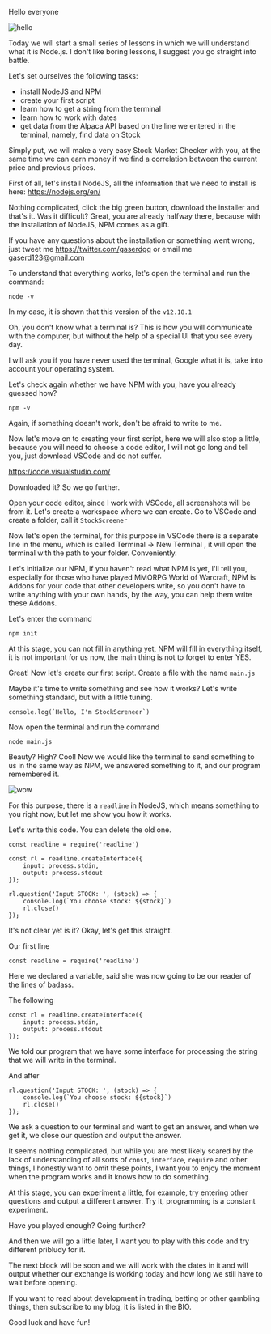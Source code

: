 Hello everyone

![hello](https://media.giphy.com/media/xT9IgG50Fb7Mi0prBC/giphy.gif)

Today we will start a small series of lessons in which we will understand what it is Node.js.
I don't like boring lessons, I suggest you go straight into battle.

Let's set ourselves the following tasks:
- install NodeJS and NPM
- create your first script
- learn how to get a string from the terminal
- learn how to work with dates
- get data from the Alpaca API based on the line we entered in the terminal, namely, find data on Stock

Simply put, we will make a very easy Stock Market Checker with you, at the same time we can earn money if we find a correlation between the current price and previous prices.


First of all, let's install NodeJS, all the information that we need to install is here:
https://nodejs.org/en/

Nothing complicated, click the big green button, download the installer and that's it.
Was it difficult? Great, you are already halfway there, because with the installation of NodeJS, NPM comes as a gift.

If you have any questions about the installation or something went wrong, just tweet me https://twitter.com/gaserdgg or email me gaserd123@gmail.com

To understand that everything works, let's open the terminal and run the command:

```
node -v
```

In my case, it is shown that this version of the `v12.18.1`

Oh, you don't know what a terminal is? This is how you will communicate with the computer, but without the help of a special UI that you see every day.

I will ask you if you have never used the terminal, Google what it is, take into account your operating system.

Let's check again whether we have NPM with you, have you already guessed how?
```
npm -v
```

Again, if something doesn't work, don't be afraid to write to me.

Now let's move on to creating your first script, here we will also stop a little, because you will need to choose a code editor, I will not go long and tell you, just download VSCode and do not suffer.

https://code.visualstudio.com/

Downloaded it? So we go further.

Open your code editor, since I work with VSCode, all screenshots will be from it.
Let's create a workspace where we can create. Go to VSCode and create a folder, call it `StockScreener`

Now let's open the terminal, for this purpose in VSCode there is a separate line in the menu, which is called Terminal -> New Terminal , it will open the terminal with the path to your folder. Conveniently.

Let's initialize our NPM, if you haven't read what NPM is yet, I'll tell you, especially for those who have played MMORPG World of Warcraft, NPM is Addons for your code that other developers write, so you don't have to write anything with your own hands, by the way, you can help them write these Addons.

Let's enter the command
```
npm init
```

At this stage, you can not fill in anything yet, NPM will fill in everything itself, it is not important for us now, the main thing is not to forget to enter YES.

Great! Now let's create our first script. Create a file with the name `main.js`

Maybe it's time to write something and see how it works?
Let's write something standard, but with a little tuning.

```
console.log(`Hello, I'm StockScreneer`)
```

Now open the terminal and run the command
```
node main.js
```

Beauty? High? Cool!
Now we would like the terminal to send something to us in the same way as NPM, we answered something to it, and our program remembered it.

![wow](https://media.giphy.com/media/blqEBWV6iFjGM/giphy.gif)

For this purpose, there is a `readline` in NodeJS, which means something to you right now, but let me show you how it works.

Let's write this code. You can delete the old one.

```
const readline = require('readline')

const rl = readline.createInterface({
    input: process.stdin,
    output: process.stdout
});

rl.question('Input STOCK: ', (stock) => {
    console.log(`You choose stock: ${stock}`)
    rl.close()
});
```

It's not clear yet is it? Okay, let's get this straight.

Our first line
```
const readline = require('readline')
```

Here we declared a variable, said she was now going to be our reader of the lines of badass.

The following
```
const rl = readline.createInterface({
    input: process.stdin,
    output: process.stdout
});
```
We told our program that we have some interface for processing the string that we will write in the terminal.

And after
```
rl.question('Input STOCK: ', (stock) => {
    console.log(`You choose stock: ${stock}`)
    rl.close()
});
```
We ask a question to our terminal and want to get an answer, and when we get it, we close our question and output the answer.

It seems nothing complicated, but while you are most likely scared by the lack of understanding of all sorts of `const`, `interface`, `require` and other things, I honestly want to omit these points, I want you to enjoy the moment when the program works and it knows how to do something.

At this stage, you can experiment a little, for example, try entering other questions and output a different answer. Try it, programming is a constant experiment.

Have you played enough? Going further?

And then we will go a little later, I want you to play with this code and try different pribludy for it.

The next block will be soon and we will work with the dates in it and will output whether our exchange is working today and how long we still have to wait before opening.

If you want to read about development in trading, betting or other gambling things, then subscribe to my blog, it is listed in the BIO. 

Good luck and have fun!